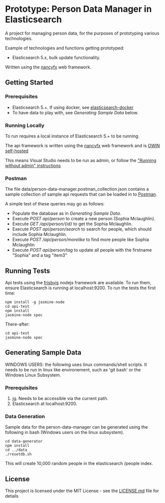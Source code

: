 # Prototype: Person Data Manager in Elasticsearch

A project for managing person data, for the purposes of prototyping various technologies.

Example of technologies and functions getting prototyped:
* Elasticsearch 5.x, bulk update functionality.

Written using the [nancyfx](http://nancyfx.org/) web framework. 

## Getting Started

### Prerequisites

* Elasticsearch 5.+. If using docker, see [elasticsearch-docker](https://github.com/hombredequeso/elasticsearch-docker)
* To have data to play with, see *Generating Sample Data* below.

### Running Locally

To run requires a local instance of Elasticsearch 5.+ to be running.

The api framework is written using the [nancyfx](http://nancyfx.org/) web framework and is [OWIN self-hosted](https://github.com/NancyFx/Nancy/wiki/Hosting-nancy-with-owin#katana---httplistener-selfhost)

This means Visual Studio needs to be run as admin, or follow the ["Running without admin" instructions](https://github.com/NancyFx/Nancy/wiki/Hosting-nancy-with-owin#katana---httplistener-selfhost)

### Postman

The file data/person-data-manager.postman_collection.json contains a sample collection of sample api requests that can be loaded in to [Postman](https://www.getpostman.com/).

A simple test of these queries may go as follows:
* Populate the database as in *Generating Sample Data*.
* Execute *POST api/person* to create a new person (Sophia Mclaughlin).
* Execute *GET /api/person/{id}* to get the Sophia Mclaughlin.
* Execute *POST api/person/search* to search for people, which should include Sophia Mclaughlin.
* Execute *POST /api/person/morelike* to find more people like Sophia Mclaughlin
* Execute *POST api/person/tag* to update all people with the firstname "Sophia" and a tag "item3"

## Running Tests

Api tests using the [frisbyjs](http://frisbyjs.com/) nodejs framework are available. To run them, ensure Elasticsearch is running at localhost:9200.
To run the tests the first time:

```
npm install -g jasmine-node
cd api-test
npm install
jasmine-node spec
```

There-after:
```
cd api-test
jasmine-node spec

```

## Generating Sample Data

WINDOWS USERS: the following uses linux commands/shell scripts. It needs to be run in linux like environement, such as 'git bash' or the Windows Linux Subsystem.

### Prerequisites

1. [jq](https://stedolan.github.io/jq/). Needs to be accessible via the current path.
2. Elasticsearch at localhost:9200.

### Data Generation
Sample data for the person-data-manager can be generated using the following in bash (Windows users on the linux subsystem).

```
cd data-generator
npm install
cd ../data
./resetdb.sh
```

This will create 10,000 random people in the elasticsearch /people index.

## License

This project is licensed under the MIT License - see the [LICENSE.md](LICENSE.md) file for details

